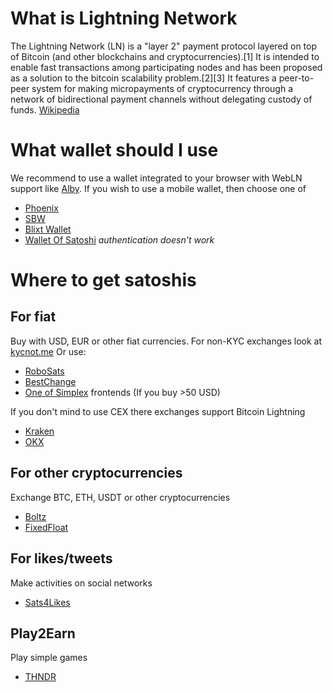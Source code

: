 # What is Lightning Network
The Lightning Network (LN) is a "layer 2" payment protocol layered on top of Bitcoin (and other blockchains and cryptocurrencies).[1] It is intended to enable fast transactions among participating nodes and has been proposed as a solution to the bitcoin scalability problem.[2][3] It features a peer-to-peer system for making micropayments of cryptocurrency through a network of bidirectional payment channels without delegating custody of funds. [Wikipedia](https://en.wikipedia.org/wiki/Lightning_Network)

# What wallet should I use
We recommend to use a wallet integrated to your browser with WebLN support like [Alby](https://getalby.com/).
If you wish to use a mobile wallet, then choose one of
- [Phoenix](https://github.com/ACINQ/phoenix)
- [SBW](https://github.com/btcontract/wallet)
- [Blixt Wallet](https://blixtwallet.github.io/)
- [Wallet Of Satoshi](https://www.walletofsatoshi.com/) *authentication doesn't work*

# Where to get satoshis
## For fiat
Buy with USD, EUR or other fiat currencies.
For non-KYC exchanges look at [kycnot.me](https://kycnot.me/?cash=on)
Or use:
- [RoboSats](https://unsafe.robosats.com)
- [BestChange](https://www.bestchange.com)
- [One of Simplex](https://buy.chainbits.com) frontends (If you buy >50 USD)

If you don't mind to use CEX there exchanges support Bitcoin Lightning
- [Kraken](https://kraken.com)
- [OKX](https://okx.com)

## For other cryptocurrencies
Exchange BTC, ETH, USDT or other cryptocurrencies
- [Boltz](https://boltz.exchange)
- [FixedFloat](https://fixedfloat.com)

## For likes/tweets
Make activities on social networks
- [Sats4Likes](https://www.sats4likes.com/)

## Play2Earn
Play simple games
- [THNDR](https://www.thndr.games/)
